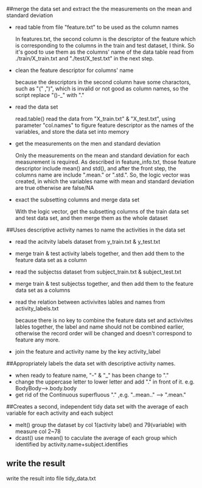 ##merge the data set and extract the the measurements on the mean and standard deviation 
* read table from file "feature.txt" to be used as the column names

  In features.txt, the second column is the descriptor of the feature which is corresponding to the columns in the train and test dataset, I think. So it's good to use them as the columns' name of the data table read from ./train/X_train.txt and "./test/X_test.txt" in the next step.
  
* clean the feature descriptor for columns' name

	because the descriptors in the second column have some charactors, such as "(" ,")", which is invalid or not good as column names, so the script replace "()-_" with "." 
  
* read the data set

	read.table() read the data from "X_train.txt" & "X_test.txt", using parameter "col.names" to figure feature descriptor as the names of the variables, and store the data set into memory

* get the measurements on the men and standard deviation

	Only the measurements on the mean and standard deviation for each measurement is required. As described in feature_info.txt, those feature descriptor include mean() and std(), and after the front step, the columns name are include ".mean." or ".std.". So, the logic vector was created, in which the variables name with mean and standard deviation are true otherwise are false/NA

* exact the subsetting columns and merge data set

	With the logic vector, get the subsetting columns of the train data set and test data set, and then merge them as the whole dataset

##Uses descriptive activity names to name the activities in the data set
* read the acitvity labels dataset from y_train.txt & y_test.txt
* merge train & test activity labels together, and then add them to the feature data set as a column
* read the subjectss dataset from subject_train.txt & subject_test.txt
* merge train & test subjectss together, and then add them to the feature data set as a columns
* read the relation between activivites lables and names from activity_labels.txt

	because there is no key to combine the feature data set and activivites lables together, the label and name should not be combined earlier, otherwise the record order will be changed and doesn't correspond to feature any more.
	
* join the feature and activity name by the key activity_label

##Appropriately labels the data set with descriptive activity names. 
* when ready to feature name, "-" & "_" has been change to "."
* change the uppercase letter to lower letter and add "." in front of it. e.g. BodyBody-->.body.body
* get rid of the Continuous superfluous "." ,e.g. "..mean.." --> ".mean."

##Creates a second, independent tidy data set with the average of each variable for each activity and each subject
* melt() group the dataset by col 1(activity label) and 79(variable) with measure col 2~78
* dcast() use mean() to caculate the average of each group which identified by activity.name+subject.identifies

## write the result 
  write the result into file tidy_data.txt